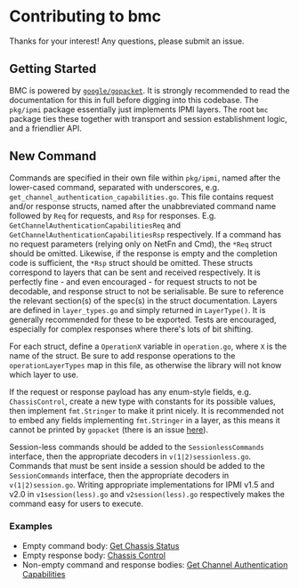# Contributing to bmc

Thanks for your interest! Any questions, please submit an issue.

## Getting Started

BMC is powered by [`google/gopacket`](https://github.com/google/gopacket).
It is strongly recommended to read the documentation for this in full before digging into this codebase.
The `pkg/ipmi` package essentially just implements IPMI layers.
The root `bmc` package ties these together with transport and session establishment logic, and a friendlier API.

## New Command

Commands are specified in their own file within `pkg/ipmi`, named after the lower-cased command, separated with underscores, e.g. `get_channel_authentication_capabilities.go`.
This file contains request and/or response structs, named after the unabbreviated command name followed by `Req` for requests, and `Rsp` for responses.
E.g. `GetChannelAuthenticationCapabilitiesReq` and `GetChannelAuthenticationCapabilitiesRsp` respectively.
If a command has no request parameters (relying only on NetFn and Cmd), the `*Req` struct should be omitted.
Likewise, if the response is empty and the completion code is sufficient, the `*Rsp` struct should be omitted.
These structs correspond to layers that can be sent and received respectively.
It is perfectly fine - and even encouraged - for request structs to not be decodable, and response struct to not be serialisable.
Be sure to reference the relevant section(s) of the spec(s) in the struct documentation.
Layers are defined in `layer_types.go` and simply returned in `LayerType()`. It is generally recommended for these to be exported.
Tests are encouraged, especially for complex responses where there's lots of bit shifting.

For each struct, define a `OperationX` variable in `operation.go`, where `X` is the name of the struct.
Be sure to add response operations to the `operationLayerTypes` map in this file, as otherwise the library will not know which layer to use.

If the request or response payload has any enum-style fields, e.g. `ChassisControl`, create a new type with constants for its possible values, then implement `fmt.Stringer` to make it print nicely.
It is recommended not to embed any fields implementing `fmt.Stringer` in a layer, as this means it cannot be printed by `gopacket` (there is an issue [here](https://github.com/google/gopacket/issues/683)).

Session-less commands should be added to the `SessionlessCommands` interface, then the appropriate decoders in `v(1|2)sessionless.go`.
Commands that must be sent inside a session should be added to the `SessionCommands` interface, then the appropriate decoders in `v(1|2)session.go`.
Writing appropriate implementations for IPMI v1.5 and v2.0 in `v1session(less).go` and `v2session(less).go` respectively makes the command easy for users to execute.

### Examples

 - Empty command body: [Get Chassis Status](https://github.com/gebn/bmc/commit/40eb7bff28e9eb270b20c981426c7baaed232068)
 - Empty response body: [Chassis Control](https://github.com/gebn/bmc/commit/1f67530450dbdf29657a66f6e6258c7af7decc40)
 - Non-empty command and response bodies: [Get Channel Authentication Capabilities](https://github.com/gebn/bmc/blob/master/pkg/ipmi/get_channel_authentication_capabilities.go)
